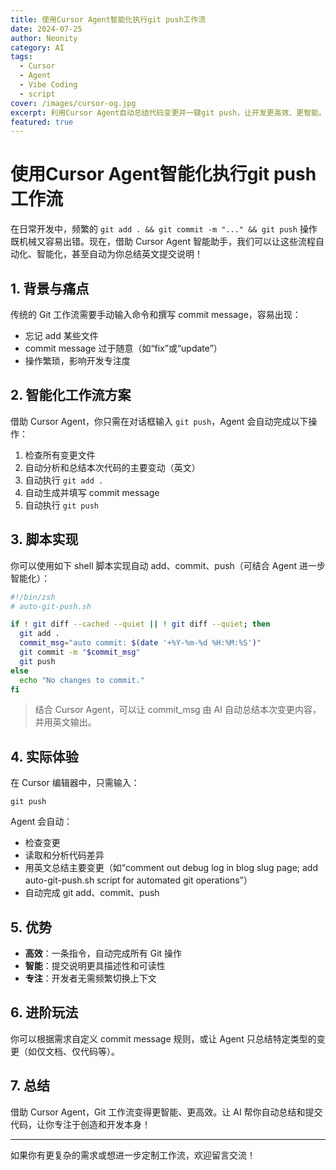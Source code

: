 ```yaml
---
title: 使用Cursor Agent智能化执行git push工作流
date: 2024-07-25
author: Neonity
category: AI
tags:
  - Cursor
  - Agent
  - Vibe Coding
  - script
cover: /images/cursor-og.jpg
excerpt: 利用Cursor Agent自动总结代码变更并一键git push，让开发更高效、更智能。
featured: true
---
```


# 使用Cursor Agent智能化执行git push工作流

在日常开发中，频繁的 `git add . && git commit -m "..." && git push` 操作既机械又容易出错。现在，借助 Cursor Agent 智能助手，我们可以让这些流程自动化、智能化，甚至自动为你总结英文提交说明！

## 1. 背景与痛点

传统的 Git 工作流需要手动输入命令和撰写 commit message，容易出现：
- 忘记 add 某些文件
- commit message 过于随意（如“fix”或“update”）
- 操作繁琐，影响开发专注度

## 2. 智能化工作流方案

借助 Cursor Agent，你只需在对话框输入 `git push`，Agent 会自动完成以下操作：

1. 检查所有变更文件
2. 自动分析和总结本次代码的主要变动（英文）
3. 自动执行 `git add .`
4. 自动生成并填写 commit message
5. 自动执行 `git push`

## 3. 脚本实现

你可以使用如下 shell 脚本实现自动 add、commit、push（可结合 Agent 进一步智能化）：

```sh
#!/bin/zsh
# auto-git-push.sh

if ! git diff --cached --quiet || ! git diff --quiet; then
  git add .
  commit_msg="auto commit: $(date '+%Y-%m-%d %H:%M:%S')"
  git commit -m "$commit_msg"
  git push
else
  echo "No changes to commit."
fi
```

> 结合 Cursor Agent，可以让 commit_msg 由 AI 自动总结本次变更内容，并用英文输出。

## 4. 实际体验

在 Cursor 编辑器中，只需输入：

```
git push
```

Agent 会自动：
- 检查变更
- 读取和分析代码差异
- 用英文总结主要变更（如“comment out debug log in blog slug page; add auto-git-push.sh script for automated git operations”）
- 自动完成 git add、commit、push

## 5. 优势

- **高效**：一条指令，自动完成所有 Git 操作
- **智能**：提交说明更具描述性和可读性
- **专注**：开发者无需频繁切换上下文

## 6. 进阶玩法

你可以根据需求自定义 commit message 规则，或让 Agent 只总结特定类型的变更（如仅文档、仅代码等）。

## 7. 总结

借助 Cursor Agent，Git 工作流变得更智能、更高效。让 AI 帮你自动总结和提交代码，让你专注于创造和开发本身！

---

如果你有更复杂的需求或想进一步定制工作流，欢迎留言交流！